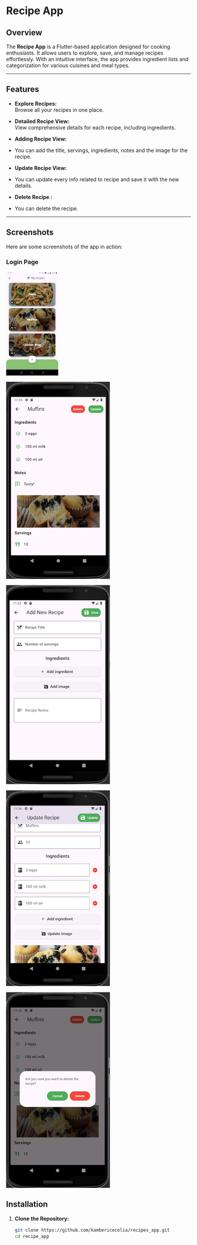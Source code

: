 # Recipe App

## Overview

The **Recipe App** is a Flutter-based application designed for cooking enthusiasts. It allows users to explore, save, and manage recipes effortlessly. With an intuitive interface, the app provides ingredient lists and categorization for various cuisines and meal types.

---

## Features

- **Explore Recipes:**  
  Browse all your recipes in one place.

- **Detailed Recipe View:**  
  View comprehensive details for each recipe, including ingredients.

- **Adding Recipe View:**
- You can add the title, servings, ingredients, notes and the image for the recipe.

- **Update Recipe View:**
- You can update every info related to recipe and save it with the new details.

- **Delete Recipe :**
- You can delete the recipe.


---


## Screenshots
Here are some screenshots of the app in action:
### Login Page


![List Recipes](assets/recipes.jpeg)

![Recipe Details](assets/recipe_details.png)

![Add Recipes](assets/add_recipe.png)

![Update Recipe](assets/update_recipe.png)

![Delete Recipes](assets/delete_recipe.png)




## Installation

1. **Clone the Repository:**
   ```bash
   git clone https://github.com/kambericecelia/recipes_app.git
   cd recipe_app
